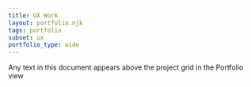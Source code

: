 ```yaml
---
title: UX Work
layout: portfolio.njk
tags: portfolio
subset: ux
portfolio_type: wide
---
```


Any text in this document appears above the project grid in the Portfolio view

